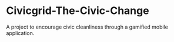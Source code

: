 # Civicgrid-The-Civic-Change
A project to encourage civic cleanliness through a gamified mobile application.
